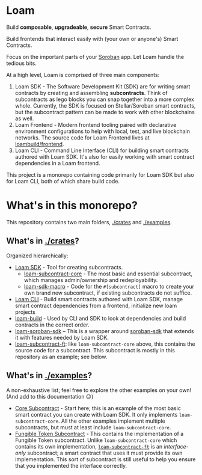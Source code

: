 # Loam

Build **composable**, **upgradeable**, **secure** Smart Contracts. 

Build frontends that interact easily with (your own or anyone's) Smart Contracts.

Focus on the important parts of your [Soroban](https://soroban.stellar.org/) app. Let Loam handle the tedious bits.

At a high level, Loam is comprised of three main components:

1. Loam SDK - The Software Development Kit (SDK) are for writing smart contracts by creating and assembling **subcontracts**. Think of subcontracts as lego blocks you can snap together into a more complex whole. Currently, the SDK is focused on Stellar/Soroban smart contracts, but the subcontract pattern can be made to work with other blockchains as well.
2. Loam Frontend - Modern frontend tooling paired with declarative environment configurations to help with local, test, and live blockchain networks. The source code for Loam Frontend lives at [loambuild/frontend](https://github.com/loambuild/frontend?tab=readme-ov-file#loam-dev).
3. Loam CLI - Command Line Interface (CLI) for building smart contracts authored with Loam SDK. It's also for easily working with smart contract dependencies in a Loam frontend.

This project is a monorepo containing code primarily for Loam SDK but also for Loam CLI, both of which share build code.

# What's in this monorepo?

This repository contains two main folders, [./crates](./crates) and [./examples](./examples).

## What's in [./crates](./crates)?

Organized hierarchically:

- [Loam SDK](crates/loam-sdk) - Tool for creating subcontracts.
  - [loam-subcontract-core](./crates/loam-subcontract-core) - The most basic and essential subcontract, which manages admin/ownership and redeployability.
  - [loam-sdk-macro](crates/loam-sdk-macro) - Code for the `#[subcontract]` macro to create your own brand new subcontract, if existing subcontracts do not suffice.
- [Loam CLI](crates/loam-cli) - Build smart contracts authored with Loam SDK, manage smart contract dependencies from a frontend, initialize new loam projects
- [loam-build](crates/loam-build) - Used by CLI and SDK to look at dependencies and build contracts in the correct order.
- [loam-soroban-sdk](./crates/loam-soroban-sdk) – This is a wrapper around [soroban-sdk]() that extends it with features needed by Loam SDK.
- [loam-subcontract-ft](./crates/loam-subcontract-ft): like `loam-subcontract-core` above, this contains the source code for a subcontract. This subcontract is mostly in this repository as an example; see below.

## What's in [./examples](./examples)?

A non-exhaustive list; feel free to explore the other examples on your own! (And add to this documentation 😉)

- [Core Subcontract](examples/soroban/core) - Start here; this is an example of the most basic smart contract you can create with Loam SDK. It only implements `loam-subcontract-core`. All the other examples implement multiple subcontracts, but must at least include `loam-subcontract-core`.
- [Fungible Token Subcontract](examples/soroban/ft) - This contains the implementation of a Fungible Token subcontract. Unlike `loam-subcontract-core` which contains its own implementation, [`loam-subcontract-ft`](crates/loam-subcontract-ft) is an _interface-only_ subcontract; a smart contract that uses it must provide its own implementation. This sort of subcontract is still useful to help you ensure that you implemented the interface correctly.
